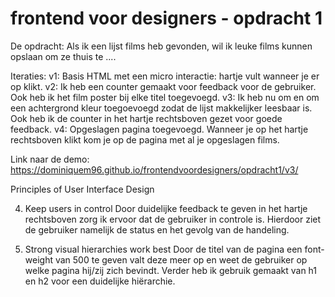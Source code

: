 # frontend voor designers - opdracht 1

De opdracht:
Als ik een lijst films heb gevonden, wil ik leuke films kunnen opslaan om ze thuis te ....

Iteraties:
v1: Basis HTML met een micro interactie: hartje vult wanneer je er op klikt. 
v2: Ik heb een counter gemaakt voor feedback voor de gebruiker. Ook heb ik het film poster bij elke titel toegevoegd.
v3: Ik heb nu om en om een achtergrond kleur toegoevoegd zodat de lijst makkelijker leesbaar is. Ook heb ik de counter in het hartje rechtsboven gezet voor goede feedback. 
v4: Opgeslagen pagina toegevoegd. Wanneer je op het hartje rechtsboven klikt kom je op de pagina met al je opgeslagen films.

Link naar de demo: https://dominiquem96.github.io/frontendvoordesigners/opdracht1/v3/

Principles of User Interface Design

4. Keep users in control
Door duidelijke feedback te geven in het hartje rechtsboven zorg ik ervoor dat de gebruiker in controle is. Hierdoor ziet de gebruiker namelijk de status en het gevolg van de handeling. 

11. Strong visual hierarchies work best
Door de titel van de pagina een font-weight van 500 te geven valt deze meer op en weet de gebruiker op welke pagina hij/zij zich bevindt. Verder heb ik gebruik gemaakt van h1 en h2 voor een duidelijke hiërarchie. 
